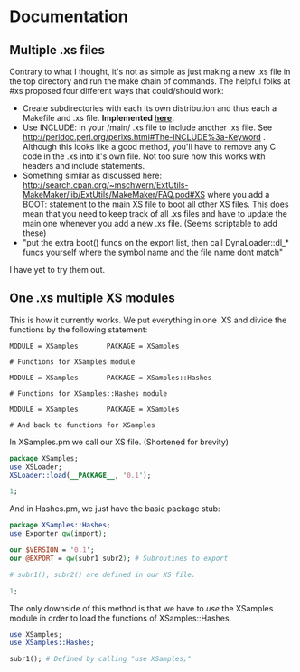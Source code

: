 # Documentation

## Multiple .xs files

Contrary to what I thought, it's not as simple as just making a new .xs file in the top directory and run the make chain of commands. The helpful folks at #xs proposed four different ways that could/should work:

* Create subdirectories with each its own distribution and thus each a Makefile and .xs file. **Implemented [here](../weird_stuff/1_multiple_xs/).**
* Use INCLUDE: in your /main/ .xs file to include another .xs file. See http://perldoc.perl.org/perlxs.html#The-INCLUDE%3a-Keyword . Although this looks like a good method, you'll have to remove any C code in the .xs into it's own file. Not too sure how this works with headers and include statements.
* Something similar as discussed here: http://search.cpan.org/~mschwern/ExtUtils-MakeMaker/lib/ExtUtils/MakeMaker/FAQ.pod#XS where you add a BOOT: statement to the main XS file to boot all other XS files. This does mean that you need to keep track of all .xs files and have to update the main one whenever you add a new .xs file. (Seems scriptable to add these)
* "put the extra boot() funcs on the export list, then call DynaLoader::dl_* funcs yourself where the symbol name and the file name dont match"

I have yet to try them out.

## One .xs multiple XS modules

This is how it currently works. We put everything in one .XS and divide the functions by the following statement:
```
MODULE = XSamples       PACKAGE = XSamples

# Functions for XSamples module

MODULE = XSamples       PACKAGE = XSamples::Hashes

# Functions for XSamples::Hashes module

MODULE = XSamples       PACKAGE = XSamples

# And back to functions for XSamples
```

In XSamples.pm we call our XS file. (Shortened for brevity) 
```perl
package XSamples;                                                                                 
use XSLoader;
XSLoader::load(__PACKAGE__, '0.1');

1;
```

And in Hashes.pm, we just have the basic package stub:
```perl
package XSamples::Hashes;
use Exporter qw(import);

our $VERSION = '0.1';
our @EXPORT = qw(subr1 subr2); # Subroutines to export

# subr1(), subr2() are defined in our XS file.

1;
```

The only downside of this method is that we have to _use_ the XSamples module in order to load the functions of XSamples::Hashes.
```perl
use XSamples;
use XSamples::Hashes;

subr1(); # Defined by calling "use XSamples;"
```

